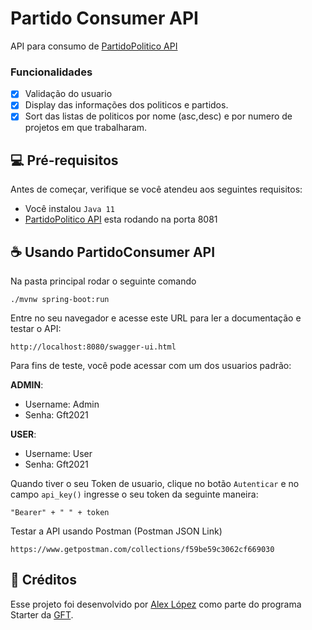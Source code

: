 # Partido Consumer API


API para consumo de [PartidoPolitico API](https://git.gft.com/aolj/partidospoliticosapi)

### Funcionalidades

- [x] Validação do usuario
- [x] Display das informações dos politicos e partidos.
- [x] Sort das listas de politicos por nome (asc,desc) e por numero de projetos em que trabalharam.

## 💻 Pré-requisitos

Antes de começar, verifique se você atendeu aos seguintes requisitos:

* Você instalou `Java 11`
* [PartidoPolitico API](https://git.gft.com/aolj/partidospoliticosapi) esta rodando na porta 8081


## ☕ Usando PartidoConsumer API

Na pasta principal rodar o seguinte comando

```
./mvnw spring-boot:run
```

Entre no seu navegador e acesse este URL para ler a documentação e testar o API:
```
http://localhost:8080/swagger-ui.html
```

Para fins de teste, você pode acessar com um dos usuarios padrão:

**ADMIN**:
* Username: Admin
* Senha: Gft2021

**USER**:
* Username: User
* Senha: Gft2021

Quando tiver o seu Token de usuario, clique no botão `Autenticar` e no campo `api_key()` ingresse o seu token
da seguinte maneira:
```
"Bearer" + " " + token
```  

Testar a API usando Postman (Postman JSON Link)

```
https://www.getpostman.com/collections/f59be59c3062cf669030
```

## 📝 Créditos

Esse projeto foi desenvolvido por [Alex López](https://github.com/lop19029) como parte do programa Starter da  [GFT](https://www.gft.com/br/pt).
